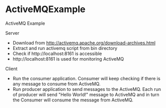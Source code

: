 # ActiveMQExample
ActiveMQ Example

Server
-	Download from http://activemq.apache.org/download-archives.html
- Extract and run activemq script from bin directory
- Check if http://localhost:8161 is accessible
- http://localhost:8161 is used for monitoring ActiveMQ

Client 
- Run the consumer application. Consumer will keep checking if there is any message to consume from ActiveMQ.
- Run producer application to send messages to the ActiveMQ. Each run of producer will send "Hello World!" message to ActiveMQ and in turn the Consumer will consume the message from ActiveMQ.

